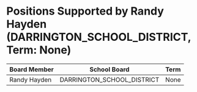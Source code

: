 # Positions Supported by Randy Hayden (DARRINGTON_SCHOOL_DISTRICT, Term: None)

| Board Member | School Board | Term |
|--------------|--------------|------|
| Randy Hayden | DARRINGTON_SCHOOL_DISTRICT | None |


